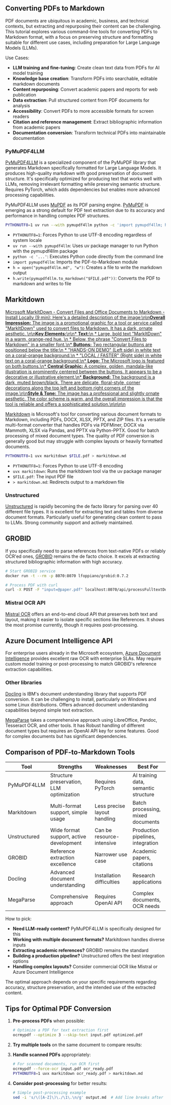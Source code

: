 ## Converting PDFs to Markdown

PDF documents are ubiquitous in academic, business, and technical contexts, but extracting and repurposing their content can be challenging. This tutorial explores various command-line tools for converting PDFs to Markdown format, with a focus on preserving structure and formatting suitable for different use cases, including preparation for Large Language Models (LLMs).

Use Cases:

- **LLM training and fine-tuning**: Create clean text data from PDFs for AI model training
- **Knowledge base creation**: Transform PDFs into searchable, editable markdown documents
- **Content repurposing**: Convert academic papers and reports for web publication
- **Data extraction**: Pull structured content from PDF documents for analysis
- **Accessibility**: Convert PDFs to more accessible formats for screen readers
- **Citation and reference management**: Extract bibliographic information from academic papers
- **Documentation conversion**: Transform technical PDFs into maintainable documentation

### PyMuPDF4LLM

[PyMuPDF4LLM](https://pymupdf.readthedocs.io/en/latest/pymupdf4llm/) is a specialized component of the PyMuPDF library that generates Markdown specifically formatted for Large Language Models. It produces high-quality markdown with good preservation of document structure. It's specifically optimized for producing text that works well with LLMs, removing irrelevant formatting while preserving semantic structure. Requires PyTorch, which adds dependencies but enables more advanced processing capabilities.

PyMuPDF4LLM uses [MuPDF](https://mupdf.com/) as its PDF parsing engine. [PyMuPDF](https://pymupdf.readthedocs.io/) is emerging as a strong default for PDF text extraction due to its accuracy and performance in handling complex PDF structures.

```bash
PYTHONUTF8=1 uv run --with pymupdf4llm python -c 'import pymupdf4llm; h = open("pymupdf4llm.md", "w"); h.write(pymupdf4llm.to_markdown("$FILE.pdf"))'
```

- `PYTHONUTF8=1`: Forces Python to use UTF-8 encoding regardless of system locale
- `uv run --with pymupdf4llm`: Uses uv package manager to run Python with the pymupdf4llm package
- `python -c '...'`: Executes Python code directly from the command line
- `import pymupdf4llm`: Imports the PDF-to-Markdown module
- `h = open("pymupdf4llm.md", "w")`: Creates a file to write the markdown output
- `h.write(pymupdf4llm.to_markdown("$FILE.pdf"))`: Converts the PDF to markdown and writes to file

## Markitdown

[Microsoft MarkItDown - Convert Files and Office Documents to Markdown - Install Locally (9 min): Here\'s a detailed description of the image:\n\n**Overall Impression:** The image is a promotional graphic for a tool or service called "MarkItDown" used to convert files to Markdown. It has a dark, ornate aesthetic. \n\n**Key Elements:**\n\n* **Text:**\n * Large, bold text "MarkItDown" in a warm, orange-red hue. \n * Below, the phrase "Convert Files to Markdown" in a smaller font.\n* **Buttons:** Two rectangular buttons are positioned below the title:\n * "HANDS-ON DEMO" (Left side) in white text on a coral-orange background.\n * "LOCAL / FASTER" (Right side) in white text on a coral-orange background.\n* **Logo:** The Microsoft logo is featured on both buttons.\n* **Central Graphic:** A complex, golden, mandala-like illustration is prominently centered between the buttons. It appears to be a decorative or illustrative element.\n* **Background:** The background is a dark, muted brown/black. There are delicate, floral-style, corner decorations along the top left and bottom right corners of the image.\n\n**Style & Tone:** The image has a professional and slightly ornate aesthetic. The color scheme is warm, and the overall impression is that the tool is reliable and offers a sophisticated solution.\n\n\n\n](https://youtu.be_v65Oyddfxeg)

[Markitdown](https://github.com/microsoft/markitdown) is Microsoft's tool for converting various document formats to Markdown, including PDFs, DOCX, XLSX, PPTX, and ZIP files. It's a versatile multi-format converter that handles PDFs via PDFMiner, DOCX via Mammoth, XLSX via Pandas, and PPTX via Python-PPTX. Good for batch processing of mixed document types. The quality of PDF conversion is generally good but may struggle with complex layouts or heavily formatted documents.

```bash
PYTHONUTF8=1 uvx markitdown $FILE.pdf > markitdown.md
```

- `PYTHONUTF8=1`: Forces Python to use UTF-8 encoding
- `uvx markitdown`: Runs the markitdown tool via the uv package manager
- `$FILE.pdf`: The input PDF file
- `> markitdown.md`: Redirects output to a markdown file

### Unstructured

[Unstructured](https://unstructured.io/) is rapidly becoming the de facto library for parsing over 40 different file types. It is excellent for extracting text and tables from diverse document formats. Particularly useful for generating clean content to pass to LLMs. Strong community support and actively maintained.

## GROBID

If you specifically need to parse references from text-native PDFs or reliably OCR'ed ones, [GROBID](https://github.com/kermitt2/grobid) remains the de facto choice. It excels at extracting structured bibliographic information with high accuracy.

```bash
# Start GROBID service
docker run -t --rm -p 8070:8070 lfoppiano/grobid:0.7.2

# Process PDF with curl
curl -X POST -F "input=@paper.pdf" localhost:8070/api/processFulltextDocument > references.tei.xml
```

### Mistral OCR API

[Mistral OCR](https://mistral.ai/products/ocr/) offers an end-to-end cloud API that preserves both text and layout, making it easier to isolate specific sections like References. It shows the most promise currently, though it requires post-processing.

## Azure Document Intelligence API

For enterprise users already in the Microsoft ecosystem, [Azure Document Intelligence](https://azure.microsoft.com/en-us/products/ai-services/document-intelligence) provides excellent raw OCR with enterprise SLAs. May require custom model training or post-processing to match GROBID's reference extraction capabilities.

### Other libraries

[Docling](https://github.com/DS4SD/docling) is IBM's document understanding library that supports PDF conversion. It can be challenging to install, particularly on Windows and some Linux distributions. Offers advanced document understanding capabilities beyond simple text extraction.

[MegaParse](https://github.com/QuivrHQ/MegaParse) takes a comprehensive approach using LibreOffice, Pandoc, Tesseract OCR, and other tools. It has Robust handling of different document types but requires an OpenAI API key for some features. Good for complex documents but has significant dependencies.

## Comparison of PDF-to-Markdown Tools

| Tool         | Strengths                                | Weaknesses                   | Best For                             |
| ------------ | ---------------------------------------- | ---------------------------- | ------------------------------------ |
| PyMuPDF4LLM  | Structure preservation, LLM optimization | Requires PyTorch             | AI training data, semantic structure |
| Markitdown   | Multi-format support, simple usage       | Less precise layout handling | Batch processing, mixed documents    |
| Unstructured | Wide format support, active development  | Can be resource-intensive    | Production pipelines, integration    |
| GROBID       | Reference extraction excellence          | Narrower use case            | Academic papers, citations           |
| Docling      | Advanced document understanding          | Installation difficulties    | Research applications                |
| MegaParse    | Comprehensive approach                   | Requires OpenAI API          | Complex documents, OCR needs         |

How to pick:

- **Need LLM-ready content?** PyMuPDF4LLM is specifically designed for this
- **Working with multiple document formats?** Markitdown handles diverse inputs
- **Extracting academic references?** GROBID remains the standard
- **Building a production pipeline?** Unstructured offers the best integration options
- **Handling complex layouts?** Consider commercial OCR like Mistral or Azure Document Intelligence

The optimal approach depends on your specific requirements regarding accuracy, structure preservation, and the intended use of the extracted content.

## Tips for Optimal PDF Conversion

1. **Pre-process PDFs** when possible:

   ```bash
   # Optimize a PDF for text extraction first
   ocrmypdf --optimize 3 --skip-text input.pdf optimized.pdf
   ```

2. **Try multiple tools** on the same document to compare results:

3. **Handle scanned PDFs** appropriately:

   ```bash
   # For scanned documents, run OCR first
   ocrmypdf --force-ocr input.pdf ocr_ready.pdf
   PYTHONUTF8=1 uvx markitdown ocr_ready.pdf > markitdown.md
   ```

4. **Consider post-processing** for better results:

   ```bash
   # Simple post-processing example
   sed -i 's/\([A-Z]\)\./\1\.\n/g' output.md  # Add line breaks after sentences
   ```
